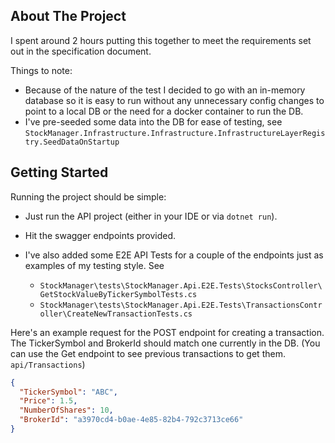 <!-- ABOUT THE PROJECT -->

## About The Project

I spent around 2 hours putting this together to meet the requirements set out in the specification document.

Things to note:

- Because of the nature of the test I decided to go with an in-memory database so it is easy to run without any unnecessary config changes to point to a local DB or the need for a docker container to run the DB.
- I've pre-seeded some data into the DB for ease of testing, see `StockManager.Infrastructure.Infrastructure.InfrastructureLayerRegistry.SeedDataOnStartup`

<!-- GETTING STARTED -->

## Getting Started

Running the project should be simple:

- Just run the API project (either in your IDE or via `dotnet run`).
- Hit the swagger endpoints provided.

- I've also added some E2E API Tests for a couple of the endpoints just as examples of my testing style. See

  - `StockManager\tests\StockManager.Api.E2E.Tests\StocksController\GetStockValueByTickerSymbolTests.cs`
  - `StockManager\tests\StockManager.Api.E2E.Tests\TransactionsController\CreateNewTransactionTests.cs`

Here's an example request for the POST endpoint for creating a transaction. The TickerSymbol and BrokerId should match one currently in the DB. (You can use the Get endpoint to see previous transactions to get them. `api/Transactions`)

```json
{
  "TickerSymbol": "ABC",
  "Price": 1.5,
  "NumberOfShares": 10,
  "BrokerId": "a3970cd4-b0ae-4e85-82b4-792c3713ce66"
}
```
